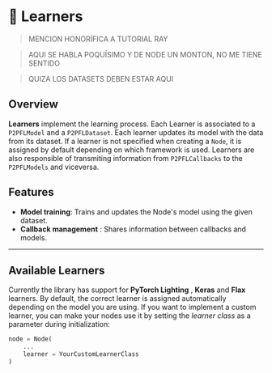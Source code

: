 # 🧠 Learners

> MENCION HONORÍFICA A TUTORIAL RAY

> AQUI SE HABLA POQUÍSIMO Y DE NODE UN MONTON, NO ME TIENE SENTIDO

> QUIZA LOS DATASETS DEBEN ESTAR AQUI

## Overview

**Learners** implement the learning process. Each Learner is associated to a `P2PFLModel` and a `P2PFLDataset`. Each learner updates its model with the data from its dataset. If a learner is not specified when creating a `Node`, it is assigned by default depending on which framework is used. Learners are also responsible of transmiting information from `P2PFLCallbacks` to the `P2PFLModels` and viceversa.

## Features
- **Model training**: Trains and updates the Node's model using the given dataset.
- **Callback management** : Shares information between callbacks and models.

---

## Available Learners

Currently the library has support for **PyTorch Lighting** , **Keras** and **Flax** learners.
By default, the correct learner is assigned automatically depending on the model you are using.
If you want to implement a custom learner, you can make your nodes use it by setting the *learner class* as a parameter during initialization:

```python
node = Node(
    ...
    learner = YourCustomLearnerClass
)
```

